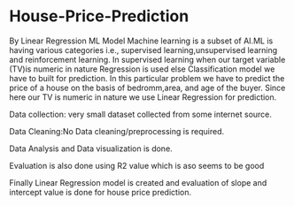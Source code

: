 # House-Price-Prediction
By Linear Regression ML Model
Machine learning is a subset of AI.ML is having various categories i.e., supervised learning,unsupervised learning and reinforcement learning.
In supervised learning when our target variable (TV)is numeric in nature Regression is used else Classification model we have to built for prediction.
In this particular problem we have to predict the price of a house on the basis of bedromm,area, and age of the buyer.
Since here our TV is numeric in nature we use Linear Regression for prediction.

Data collection: very small dataset collected from some internet source.

Data Cleaning:No Data cleaning/preprocessing is required.

Data Analysis and Data visualization is done.

Evaluation is also done using R2 value which is aso seems to be good

Finally Linear Regression model is created and evaluation of slope and intercept value is done for house price prediction.
